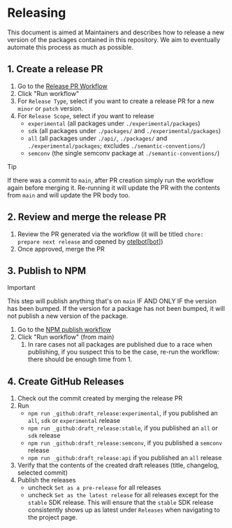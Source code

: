 # Releasing

This document is aimed at Maintainers and describes how to release a new version of the packages contained in this repository.
We aim to eventually automate this process as much as possible.

## 1. Create a release PR

1. Go to the [Release PR Workflow](https://github.com/open-telemetry/opentelemetry-js/actions/workflows/create-or-update-release-pr.yml)
2. Click "Run workflow"
3. For `Release Type`, select if you want to create a release PR for a new `minor` or `patch` version.
4. For `Release Scope`, select if you want to release
   - `experimental` (all packages under `./experimental/packages`)
   - `sdk` (all packages under `./packages/` and `./experimental/packages`)
   - `all` (all packages under `./api/`, `./packages/` and `./experimental/packages`; excludes `./semantic-conventions/`)
   - `semconv` (the single semconv package at `./semantic-conventions/`)

> [!TIP]
> If there was a commit to `main`, after PR creation simply run the workflow again before merging it.
> Re-running it will update the PR with the contents from `main` and will update the PR body too.

## 2. Review and merge the release PR

1. Review the PR generated via the workflow (it will be titled `chore: prepare next release` and opened by [otelbot[bot]](https://github.com/apps/otelbot))
2. Once approved, merge the PR

## 3. Publish to NPM

> [!IMPORTANT]
> This step will publish anything that's on `main` IF AND ONLY IF the version has been bumped. If the version for a package
> has not been bumped, it will not publish a new version of the package.

1. Go to the [NPM publish workflow](https://github.com/open-telemetry/opentelemetry-js/actions/workflows/publish-to-npm.yml)
2. Click "Run workflow" (from main)
   1. In rare cases not all packages are published due to a race when publishing, if you suspect this to
      be the case, re-run the workflow: there should be enough time from 1.

## 4. Create GitHub Releases

1. Check out the commit created by merging the release PR
2. Run
   - `npm run _github:draft_release:experimental`, if you published an `all`, `sdk` or `experimental` release
   - `npm run _github:draft_release:stable`, if you published an `all` or `sdk` release
   - `npm run _github:draft_release:semconv`, if you published a `semconv` release
   - `npm run _github:draft_release:api` if you published an `all` release
3. Verify that the contents of the created draft releases (title, changelog, selected commit)
4. Publish the releases
   - uncheck `Set as a pre-release` for all releases
   - uncheck `Set as the latest release` for all releases except for the `stable` SDK release. This will ensure that the
     `stable` SDK release consistently shows up as latest under `Releases` when navigating to the project page.
